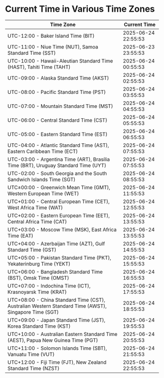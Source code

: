 # Current Time in Various Time Zones

| Time Zone | Current Time |
|-----------|--------------|
| UTC-12:00 - Baker Island Time (BIT) | 2025-06-24 22:55:53 |
| UTC-11:00 - Niue Time (NUT), Samoa Standard Time (SST) | 2025-06-23 23:55:53 |
| UTC-10:00 - Hawaii-Aleutian Standard Time (HAST), Tahiti Time (TAHT) | 2025-06-24 00:55:53 |
| UTC-09:00 - Alaska Standard Time (AKST) | 2025-06-24 02:55:53 |
| UTC-08:00 - Pacific Standard Time (PST) | 2025-06-24 03:55:53 |
| UTC-07:00 - Mountain Standard Time (MST) | 2025-06-24 04:55:53 |
| UTC-06:00 - Central Standard Time (CST) | 2025-06-24 05:55:53 |
| UTC-05:00 - Eastern Standard Time (EST) | 2025-06-24 06:55:53 |
| UTC-04:00 - Atlantic Standard Time (AST), Eastern Caribbean Time (ECT) | 2025-06-24 07:55:53 |
| UTC-03:00 - Argentina Time (ART), Brasília Time (BRT), Uruguay Standard Time (UYT) | 2025-06-24 07:55:53 |
| UTC-02:00 - South Georgia and the South Sandwich Islands Time (SGT) | 2025-06-24 08:55:53 |
| UTC±00:00 - Greenwich Mean Time (GMT), Western European Time (WET) | 2025-06-24 11:55:53 |
| UTC+01:00 - Central European Time (CET), West Africa Time (WAT) | 2025-06-24 12:55:53 |
| UTC+02:00 - Eastern European Time (EET), Central Africa Time (CAT) | 2025-06-24 13:55:53 |
| UTC+03:00 - Moscow Time (MSK), East Africa Time (EAT) | 2025-06-24 13:55:53 |
| UTC+04:00 - Azerbaijan Time (AZT), Gulf Standard Time (GST) | 2025-06-24 14:55:53 |
| UTC+05:00 - Pakistan Standard Time (PKT), Yekaterinburg Time (YEKT) | 2025-06-24 15:55:53 |
| UTC+06:00 - Bangladesh Standard Time (BST), Omsk Time (OMST) | 2025-06-24 16:55:53 |
| UTC+07:00 - Indochina Time (ICT), Krasnoyarsk Time (KRAT) | 2025-06-24 17:55:53 |
| UTC+08:00 - China Standard Time (CST), Australian Western Standard Time (AWST), Singapore Time (SGT) | 2025-06-24 18:55:53 |
| UTC+09:00 - Japan Standard Time (JST), Korea Standard Time (KST) | 2025-06-24 19:55:53 |
| UTC+10:00 - Australian Eastern Standard Time (AEST), Papua New Guinea Time (PGT) | 2025-06-24 20:55:53 |
| UTC+11:00 - Solomon Islands Time (SBT), Vanuatu Time (VUT) | 2025-06-24 21:55:53 |
| UTC+12:00 - Fiji Time (FJT), New Zealand Standard Time (NZST) | 2025-06-24 22:55:53 |
